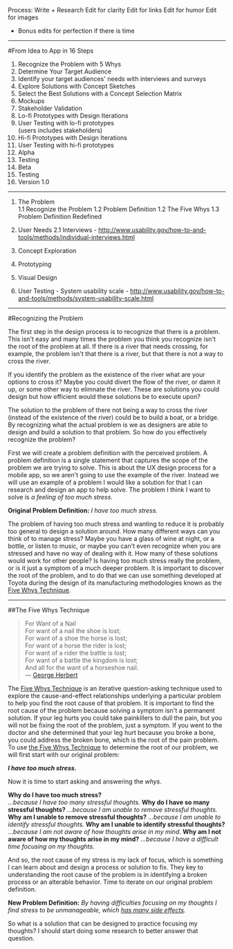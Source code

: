 Process:
Write + Research
Edit for clarity
Edit for links
Edit for humor
Edit for images
* Bonus edits for perfection if there is time

---
#From Idea to App in 16 Steps
1. Recognize the Problem with 5 Whys  
2. Determine Your Target Audience  
3. Identify your target audiences' needs with interviews and surveys  
4. Explore Solutions with Concept Sketches  
5. Select the Best Solutions with a Concept Selection Matrix  
6. Mockups  
7. Stakeholder Validation  
8. Lo-fi Prototypes with Design Iterations  
9. User Testing with lo-fi prototypes  
   (users includes stakeholders)  
10. Hi-fi Prototypes with Design Iterations  
11. User Testing with hi-fi prototypes  
12. Alpha 
13. Testing  
14. Beta  
15. Testing  
16. Version 1.0

---
1. The Problem  
	1.1 Recognize the Problem
	1.2 Problem Definition
	1.2 The Five Whys
	1.3 Problem Definition Redefined


2. User Needs
	2.1 Interviews - http://www.usability.gov/how-to-and-tools/methods/individual-interviews.html
3. Concept Exploration
4. Prototyping
5. Visual Design
6. User Testing - System usability scale - http://www.usability.gov/how-to-and-tools/methods/system-usability-scale.html

---

#Recognizing the Problem

The first step in the design process is to recognize that there is a problem. This isn't easy and many times the problem you think you recognize isn't the root of the problem at all. If there is a river that needs crossing, for example, the problem isn't that there is a river, but that there is not a way to cross the river. 

If you identify the problem as the existence of the river what are your options to cross it? Maybe you could divert the flow of the river, or damn it up, or some other way to elimnate the river. These are solutions you could design but how efficient would these solutions be to execute upon? 

The solution to the problem of there not being a way to cross the river (instead of the existence of the river) could be to build a boat, or a bridge. By recognizing what the actual problem is we as designers are able to design and build a solution to that problem. So how do you effectively recognize the problem?

First we will create a problem definition with the perceived problem. A problem definition is a single statement that captures the scope of the problem we are trying to solve. This is about the UX design process for a mobile app, so we aren't going to use the example of the river. Instead we will use an example of a problem I would like a solution for that I can research and design an app to help solve. The problem I think I want to solve is *a feeling of too much stress*.

**Original Problem Definition:**
*I have too much stress.*

The problem of having too much stress and wanting to reduce it is probably too general to design a solution around. How many different ways can you think of to manage stress? Maybe you have a glass of wine at night, or a bottle, or listen to music, or maybe you can't even recognize when you are stressed and have no way of dealing with it. How many of these solutions would work for other people? Is having too much stress really the problem, or is it just a symptom of a much deeper problem. It is important to discover the root of the problem, and to do that we can use something developed at Toyota during the design of its manufacturing methodologies known as the [Five Whys Technique](https://en.wikipedia.org/wiki/5_Whys).

---

##The Five Whys Technique

> For Want of a Nail  
> For want of a nail the shoe is lost;  
> For want of a shoe the horse is lost;  
> For want of a horse the rider is lost;  
> For want of a rider the battle is lost;    
> For want of a battle the kingdom is lost;  
> And all for the want of a horseshoe nail.  
> — [George Herbert](https://en.wikipedia.org/wiki/George_Herbert)

The [Five Whys Technique](http://www.adb.org/sites/default/files/publication/27641/five-whys-technique.pdf) is an iterative question-asking technique used to explore the cause-and-effect relationships underlying a particular problem to help you find the root cause of that problem. It is important to find the root cause of the problem because solving a symptom isn't a permanent solution. If your leg hurts you could take painkillers to dull the pain, but you will not be fixing the root of the problem, just a symptom. If you went to the doctor and she determined that your leg hurt because you broke a bone, you could address the broken bone, which is the root of the pain problem. To use [the Five Whys Technique](http://www.shmula.com/jeff-bezos-5-why-exercise-root-cause-analysis-cause-and-effect-ishikawa-lean-thinking-six-sigma/987/) to determine the root of our problem, we will first start with our original problem:

***I have too much stress.***

Now it is time to start asking and answering the *whys*.

**Why do I have too much stress?**  
*...because I have too many stressful thoughts.*
**Why do I have so many stressful thoughts?**
*...because I am unable to remove stressful thoughts.*
**Why am I unable to remove stressful thoughts?**
*...because I am unable to identify stressful thoughts.*
**Why am I unable to identify stressful thoughts?**
*...because I am not aware of how thoughts arise in my mind.*
**Why am I not aware of how my thoughts arise in my mind?**
*...because I have a difficult time focusing on my thoughts.*

And so, the root cause of my stress is my lack of focus, which is something I can learn about and design a process or solution to fix. They key to understanding the root cause of the problem is in identifying a broken process or an alterable behavior. Time to iterate on our original problem definition.

**New Problem Definition:**
*By having difficulties focusing on my thoughts I find stress to be unmanageable, which [has many side effects](http://www.mayoclinic.org/healthy-lifestyle/stress-management/in-depth/stress-symptoms/art-20050987).*

So what is a solution that can be designed to practice focusing my thoughts? I should start doing some research to better answer that question.








